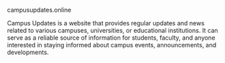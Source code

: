 campusupdates.online

Campus Updates is a website that provides regular updates and news related to various campuses,
universities, or educational institutions. It can serve as a reliable source of information for students,
faculty, and anyone interested in staying informed about campus events, announcements, and developments.
